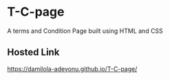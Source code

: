 # T-C-page
A terms and Condition Page built using HTML and CSS
## Hosted Link
https://damilola-adeyonu.github.io/T-C-page/

